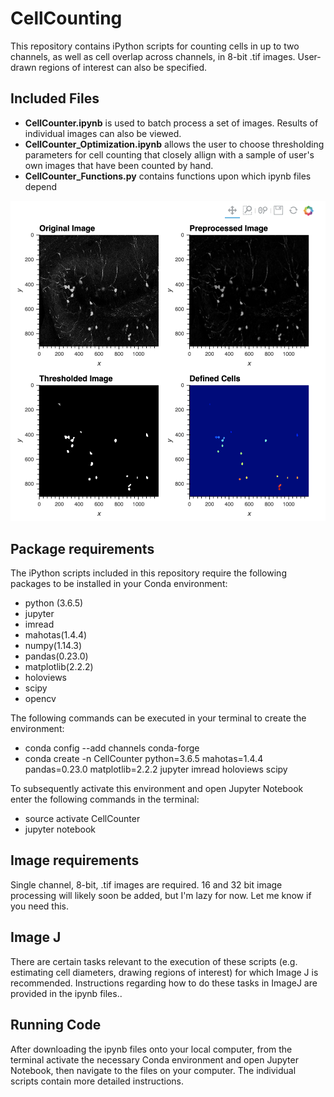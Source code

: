 # CellCounting
This repository contains iPython scripts for counting cells in up to two channels, as well as cell overlap across channels, in 8-bit .tif images.  User-drawn regions of interest can also be specified.

## Included Files
* **CellCounter.ipynb** is used to batch process a set of images.  Results of individual images can also be viewed.
* **CellCounter_Optimization.ipynb** allows the user to choose thresholding parameters for cell counting that closely allign with a sample of user's own images that have been counted by hand.
* **CellCounter_Functions.py** contains functions upon which ipynb files depend

![Example](Images/Example.png)

## Package requirements
The iPython scripts included in this repository require the following packages to be installed in your Conda environment:
* python (3.6.5)
* jupyter
* imread
* mahotas(1.4.4)
* numpy(1.14.3)
* pandas(0.23.0)
* matplotlib(2.2.2) 
* holoviews
* scipy
* opencv

The following commands can be executed in your terminal to create the environment: 
* conda config --add channels conda-forge
* conda create -n CellCounter python=3.6.5 mahotas=1.4.4 pandas=0.23.0 matplotlib=2.2.2 jupyter imread holoviews scipy

To subsequently activate this environment and open Jupyter Notebook enter the following commands in the terminal:
* source activate CellCounter
* jupyter notebook

## Image requirements
Single channel, 8-bit, .tif images are required. 
16 and 32 bit image processing will likely soon be added, but I'm lazy for now.  Let me know if you need this.

## Image J
There are certain tasks relevant to the execution of these scripts (e.g. estimating cell diameters, drawing regions of interest) for which Image J is recommended.  Instructions regarding how to do these tasks in ImageJ are provided in the ipynb files..

## Running Code
After downloading the ipynb files onto your local computer, from the terminal activate the necessary Conda environment and open Jupyter Notebook, then navigate to the files on your computer. The individual scripts contain more detailed instructions.
